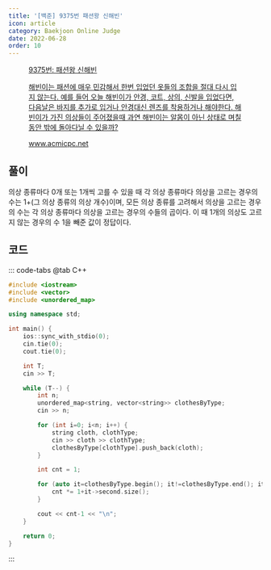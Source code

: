 ```yaml
---
title: '[백준] 9375번 패션왕 신해빈'
icon: article
category: Baekjoon Online Judge
date: 2022-06-28
order: 10
---
```


<figure class="opengraph"><a href="https://www.acmicpc.net/problem/9375" data-source-url="https://www.acmicpc.net/problem/9375">
<div class="og-image" style="background-image: url('https://drive.google.com/uc?export=view&id=1nCax5mgwtYA82T46I_ntU1afsBBNkrLr');"></div>
<div class="og-text">
<p class="og-title">9375번: 패션왕 신해빈</p>
<p class="og-desc">해빈이는 패션에 매우 민감해서 한번 입었던 옷들의 조합을 절대 다시 입지 않는다. 예를 들어 오늘 해빈이가 안경, 코트, 상의, 신발을 입었다면, 다음날은 바지를 추가로 입거나 안경대신 렌즈를 착용하거나 해야한다. 해빈이가 가진 의상들이 주어졌을때 과연 해빈이는 알몸이 아닌 상태로 며칠동안 밖에 돌아다닐 수 있을까?</p>
<p class="og-host">www.acmicpc.net</p></div></a></figure>

## 풀이
의상 종류마다 0개 또는 1개씩 고를 수 있을 때 각 의상 종류마다 의상을 고르는 경우의 수는 1+(그 의상 종류의 의상 개수)이며, 모든 의상 종류를 고려해서 의상을 고르는 경우의 수는 각 의상 종류마다 의상을 고르는 경우의 수들의 곱이다. 이 때 1개의 의상도 고르지 않는 경우의 수 1을 빼준 값이 정답이다.

## 코드
::: code-tabs
@tab C++
```cpp
#include <iostream>
#include <vector>
#include <unordered_map>

using namespace std;

int main() {
    ios::sync_with_stdio(0);
    cin.tie(0);
    cout.tie(0);

    int T;
    cin >> T;

    while (T--) {
        int n;
        unordered_map<string, vector<string>> clothesByType;
        cin >> n;

        for (int i=0; i<n; i++) {
            string cloth, clothType;
            cin >> cloth >> clothType;
            clothesByType[clothType].push_back(cloth);
        }

        int cnt = 1;

        for (auto it=clothesByType.begin(); it!=clothesByType.end(); it++) {
            cnt *= 1+it->second.size();
        }

        cout << cnt-1 << "\n";
    }

    return 0;
}
```
:::

